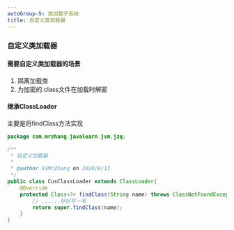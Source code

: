 ```yaml
---
autoGroup-5: 类加载子系统
title: 自定义类加载器
---
```

### 自定义类加载器

#### 需要自定义类加载器的场景
1. 隔离加载类
2. 为加密的.class文件在加载时解密

#### 继承ClassLoader
主要是将findClass方法实现
``` java
package com.mrzhang.javalearn.jvm.jzq;

/**
 * 自定义加载器
 *
 * @author 91MrZhang on 2020/8/13
 */
public class CusClassLoader extends ClassLoader{
    @Override
    protected Class<?> findClass(String name) throws ClassNotFoundException {
        // ......好好写一写
        return super.findClass(name);
    }
}

```